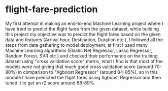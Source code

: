 # flight-fare-prediction
My first attempt in making an end-to-end Machine Learning project where I have tried to predict the flight fares from the given dataset, while building this project my objective was to predict the flight fares based on the given data and features (Arrival hour, Destination, Duration etc.), I followed all the steps from data gathering to model deployment, at first I used many Machine Learning algorithms (Elastic Net Regressor, Lasso Regressor, Random Forest, SVR etc.) and checked their performance on the training dataset using "cross validation score" metric, what I find is that most of the models were not giving that much good cross validation score (around 70-80%) in comparison to "Xgboost Regressor" (around 84-85%), so in this module I have predicted the flight fares using Xgboost Regressor and then tuned it to get an r2 score around 88-89%.
